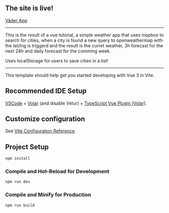 ## The site is live!

[Väder App](https://vue-vader-app.netlify.app/)

<hr>
This is the result of a vue tutorial, a simple weather app that uses mapbox to search for cities, when a city is found a new query to openweathermap with the lat/lng is triggerd and the result is the curret weather, 3h forecast for the next 24h and daily forecast for the comming week.

Uses localStorage for users to save cities in a list!

<hr>
This template should help get you started developing with Vue 3 in Vite.

## Recommended IDE Setup

[VSCode](https://code.visualstudio.com/) + [Volar](https://marketplace.visualstudio.com/items?itemName=Vue.volar) (and disable Vetur) + [TypeScript Vue Plugin (Volar)](https://marketplace.visualstudio.com/items?itemName=Vue.vscode-typescript-vue-plugin).

## Customize configuration

See [Vite Configuration Reference](https://vitejs.dev/config/).

## Project Setup

```sh
npm install
```

### Compile and Hot-Reload for Development

```sh
npm run dev
```

### Compile and Minify for Production

```sh
npm run build
```
